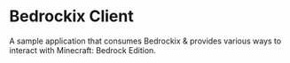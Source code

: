 # Bedrockix Client
A sample application that consumes Bedrockix & provides various ways to interact with Minecraft: Bedrock Edition.